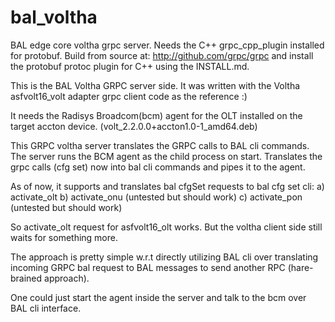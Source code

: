 # bal_voltha
BAL edge core voltha grpc server.
Needs the C++ grpc_cpp_plugin installed for protobuf.
Build from source at:
http://github.com/grpc/grpc
and install the protobuf protoc plugin for C++ using the INSTALL.md.

This is the BAL Voltha GRPC server side.
It was written with the Voltha asfvolt16_volt adapter grpc client code as the reference :)

It needs the Radisys Broadcom(bcm) agent for the OLT installed on the target accton device. (volt_2.2.0.0+accton1.0-1_amd64.deb)

This GRPC voltha server translates the GRPC calls to BAL cli commands.
The server runs the BCM agent as the child process on start.
Translates the grpc calls (cfg set) now into bal cli commands and pipes it to the agent.

As of now, it supports and translates bal cfgSet requests to bal cfg set cli:
a) activate_olt
b) activate_onu (untested but should work)
c) activate_pon (untested but should work)

So activate_olt request for asfvolt16_olt works. But the voltha client side still waits for something more.

The approach is pretty simple w.r.t directly utilizing BAL cli over translating incoming GRPC bal request to BAL messages to send another RPC (hare-brained approach).

One could just start the agent inside the server and talk to the bcm over BAL cli interface.
